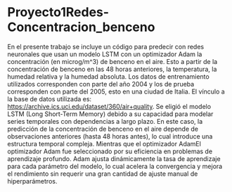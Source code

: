 # Proyecto1Redes-Concentracion_benceno
En el presente trabajo se incluye un código para predecir con redes neuronales que usan un modelo LSTM con un optimizador Adam la concentración (en microg/m^3) de benceno en el aire. Esto a partir de la concentración de benceno en las 48 horas anteriores, la temperatura, la humedad relativa y la humedad absoluta. Los datos de entrenamiento utilizados corresponden con parte del año 2004 y los de prueba corresponden con parte del 2005, esto en una ciudad de Italia. El vínculo a la base de datos utilizada es: https://archive.ics.uci.edu/dataset/360/air+quality.
Se eligió el modelo LSTM (Long Short-Term Memory) debido a su capacidad para modelar series temporales con dependencias a largo plazo. En este caso, la predicción de la concentración de benceno en el aire depende de observaciones anteriores (hasta 48 horas antes), lo cual introduce una estructura temporal compleja. Mientras que el optimizador AdamEl optimizador Adam fue seleccionado por su eficiencia en problemas de aprendizaje profundo. Adam ajusta dinámicamente la tasa de aprendizaje para cada parámetro del modelo, lo cual acelera la convergencia y mejora el rendimiento sin requerir una gran cantidad de ajuste manual de hiperparámetros.
